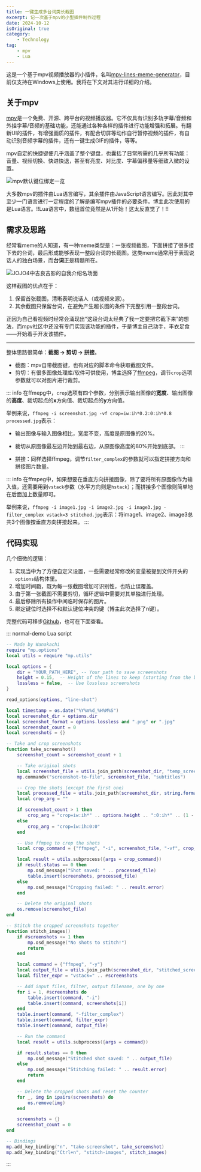 ```yaml
---
title: 一键生成多台词类长截图
excerpt: 记一次基于mpv的小型插件制作过程
date: 2024-10-12
isOriginal: true
category: 
    - Technology
tag: 
    - mpv
    - Lua
---
```



这是一个基于mpv视频播放器的小插件，名叫[mpv-lines-meme-generator](https://github.com/WatanabeChika/mpv-lines-meme-generator)，目前仅支持在Windows上使用。我将在下文对其进行详细的介绍。

## 关于mpv
[mpv](https://mpv.io/)是一个免费、开源、跨平台的视频播放器。它不仅具有识别多轨字幕/音频和外挂字幕/音频的基础功能，还能通过各种各样的插件进行功能增强和拓展。有翻新UI的插件，有增强画质的插件，有配合切屏等动作自行暂停视频的插件，有自动识别音频字幕的插件，还有一键生成GIF的插件，等等。

mpv自定的快捷键便几乎涵盖了整个键盘，也囊括了日常所需的几乎所有功能：音量、视频切换、快进快退，甚至有亮度、对比度、字幕偏移量等细致入微的设置。

![mpv默认键位绑定一览](/assets/images/mpv-lines/mpbindings.png)

大多数mpv的插件由Lua语言编写，其余插件由JavaScript语言编写。因此对其中至少一门语言进行一定程度的了解是编写mpv插件的必要条件。博主此次使用的是Lua语言。!!Lua语言中，数组首位竟然是从1开始！这太反直觉了！!!

## 需求及思路
经常看meme的人知道，有一种meme类型是：一张视频截图，下面拼接了很多接下去的台词，最后形成能够表现一整段台词的长截图。这类meme通常用于表现说话人的独白场景，而**台词**正是精髓所在。

![JOJO4中吉良吉影的自我介绍名场面](/assets/images/mpv-lines/lines.jpg)

这样截图的优点在于：
1. 保留首张截图，清晰表明说话人（或视频来源）。
2. 其余截图只保留台词，在避免产生超长图的条件下完整引用一整段台词。

正因为自己看视频时经常会涌现出“这段台词太经典了我一定要把它截下来”的想法，而mpv社区中还没有专门实现该功能的插件，于是博主自己动手，丰衣足食——开始着手开发该插件。

---

整体思路很简单：**截图 → 剪切 → 拼接**。

- 截图：mpv自带截图键，也有对应的脚本命令获取截图文件。
- 剪切：有很多图像处理库/软件可供使用，博主选择了[ffmpeg](https://www.ffmpeg.org/)，调节`crop`选项参数就可以对图片进行裁剪。

::: info
在ffmepg中，`crop`选项有四个参数，分别表示输出图像的**宽度**、输出图像的**高度**、裁切起点的**x**方向值、裁切起点的**y**方向值。

举例来说，`ffmpeg -i screenshot.jpg -vf crop=iw:ih*0.2:0:ih*0.8 processed.jpg`表示：
- 输出图像与输入图像相比，宽度不变，高度是原图像的20%。
- 裁切从原图像最左边开始到最右边，从原图像高度的80%开始到底部。
:::

- 拼接：同样选择ffmpeg，调节`filter_complex`的参数就可以指定拼接方向和拼接图片数量。

::: info
在ffmpeg中，如果想要在垂直方向拼接图像，除了要将所有原图像作为输入值，还需要用到`vstack`参数（水平方向则是`hstack`）；而拼接多个图像则简单地在后面加上数量即可。

举例来说，`ffmpeg -i image1.jpg -i image2.jpg -i image3.jpg -filter_complex vstack=3 stitched.jpg`表示：将image1、image2、image3总共3个图像按垂直方向拼接起来。
:::

## 代码实现
几个细微的逻辑：
1. 实现当中为了方便自定义设置，一些需要经常修改的变量被提到文件开头的`options`结构体里。
2. 增加时间戳，既为每一张截图增加可识别性，也防止误覆盖。
3. 由于第一张截图不需要剪切，循环逻辑中需要对其单独进行处理。
4. 最后移除所有操作中间临时保存的图片。
5. 绑定键位时选择不和默认键位冲突的键（博主此次选择了n键）。

完整代码可移步[Github](https://github.com/WatanabeChika/mpv-lines-meme-generator/blob/main/mpv-lines.lua)，也可在下面查看。

::: normal-demo Lua script

```lua
-- Made by Wanakachi
require "mp.options"
local utils = require "mp.utils"

local options = {
    dir = "YOUR_PATH_HERE", -- Your path to save screenshots
    height = 0.15,  -- Height of the lines to keep (starting from the bottom)
    lossless = false,  -- Use lossless screenshots
}

read_options(options, "line-shot")

local timestamp = os.date("%Y%m%d_%H%M%S")
local screenshot_dir = options.dir
local screenshot_format = options.lossless and ".png" or ".jpg"
local screenshot_count = 0
local screenshots = {}

-- Take and crop screenshots
function take_screenshot()
    screenshot_count = screenshot_count + 1

    -- Take original shots
    local screenshot_file = utils.join_path(screenshot_dir, "temp_screenshot_" .. screenshot_count .. screenshot_format)
    mp.commandv("screenshot-to-file", screenshot_file, "subtitles")

    -- Crop the shots (except the first one)
    local processed_file = utils.join_path(screenshot_dir, string.format("line_shot_%03d" .. screenshot_format, screenshot_count))
    local crop_arg = ""

    if screenshot_count > 1 then
        crop_arg = "crop=iw:ih*" .. options.height .. ":0:ih*" .. (1 - options.height)
    else
        crop_arg = "crop=iw:ih:0:0"
    end

    -- Use ffmpeg to crop the shots 
    local crop_command = {"ffmpeg", "-i", screenshot_file, "-vf", crop_arg, processed_file}

    local result = utils.subprocess({args = crop_command})
    if result.status == 0 then
        mp.osd_message("Shot saved: " .. processed_file)
        table.insert(screenshots, processed_file)
    else
        mp.osd_message("Cropping failed: " .. result.error)
    end

    -- Delete the original shots
    os.remove(screenshot_file)
end

-- Stitch the cropped screenshots together
function stitch_images()
    if #screenshots <= 1 then
        mp.osd_message("No shots to stitch!")
        return
    end

    local command = {"ffmpeg", "-y"}
    local output_file = utils.join_path(screenshot_dir, "stitched_screenshot_" .. timestamp .. screenshot_format)
    local filter_expr = "vstack=" .. #screenshots

    -- Add input files, filter, output filename, one by one
    for i = 1, #screenshots do
        table.insert(command, "-i")
        table.insert(command, screenshots[i])
    end
    table.insert(command, "-filter_complex")
    table.insert(command, filter_expr)
    table.insert(command, output_file)

    -- Run the command
    local result = utils.subprocess({args = command})

    if result.status == 0 then
        mp.osd_message("Stitched shot saved: " .. output_file)
    else
        mp.osd_message("Stitching failed: " .. result.error)
        return
    end

    -- Delete the cropped shots and reset the counter
    for _, img in ipairs(screenshots) do
        os.remove(img)
    end

    screenshots = {}
    screenshot_count = 0
end

-- Bindings
mp.add_key_binding("n", "take-screenshot", take_screenshot)
mp.add_key_binding("Ctrl+n", "stitch-images", stitch_images)
```

:::